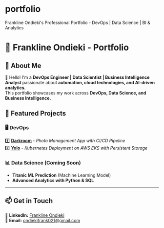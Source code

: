 # portfolio
Frankline Ondieki's Professional Portfolio - DevOps | Data Science | BI &amp; Analytics
# 🚀 Frankline Ondieki - Portfolio

## 🌟 About Me  
👋 Hello! I'm a **DevOps Engineer | Data Scientist | Business Intelligence Analyst** passionate about **automation, cloud technologies, and AI-driven analytics.**  
This portfolio showcases my work across **DevOps, Data Science, and Business Intelligence.**  

## 📁 Featured Projects  

### 🖥️ DevOps  
1️⃣ **[Darkroom](DevOps/Darkroom/README.md)** - *Photo Management App with CI/CD Pipeline*  
2️⃣ **[Yolo](DevOps/Yolo/README.md)** - *Kubernetes Deployment on AWS EKS with Persistent Storage*  

### 📊 Data Science (Coming Soon)  
- **Titanic ML Prediction** (Machine Learning Model)  
- **Advanced Analytics with Python & SQL**  

---

## 📫 Get in Touch  
📌 **LinkedIn:** [Frankline Ondieki](https://www.linkedin.com/in/frankline-ondieki-39a61828a/)  
📧 **Email:** ondiekifrank021@gmail.com  
